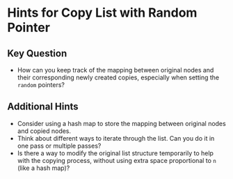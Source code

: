 # Hints for Copy List with Random Pointer

## Key Question

*   How can you keep track of the mapping between original nodes and their corresponding newly created copies, especially when setting the `random` pointers?

## Additional Hints

*   Consider using a hash map to store the mapping between original nodes and copied nodes.
*   Think about different ways to iterate through the list. Can you do it in one pass or multiple passes?
*   Is there a way to modify the original list structure temporarily to help with the copying process, without using extra space proportional to `n` (like a hash map)?
